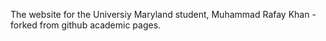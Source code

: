 The website for the Universiy Maryland student, Muhammad Rafay Khan - forked from github academic pages.
